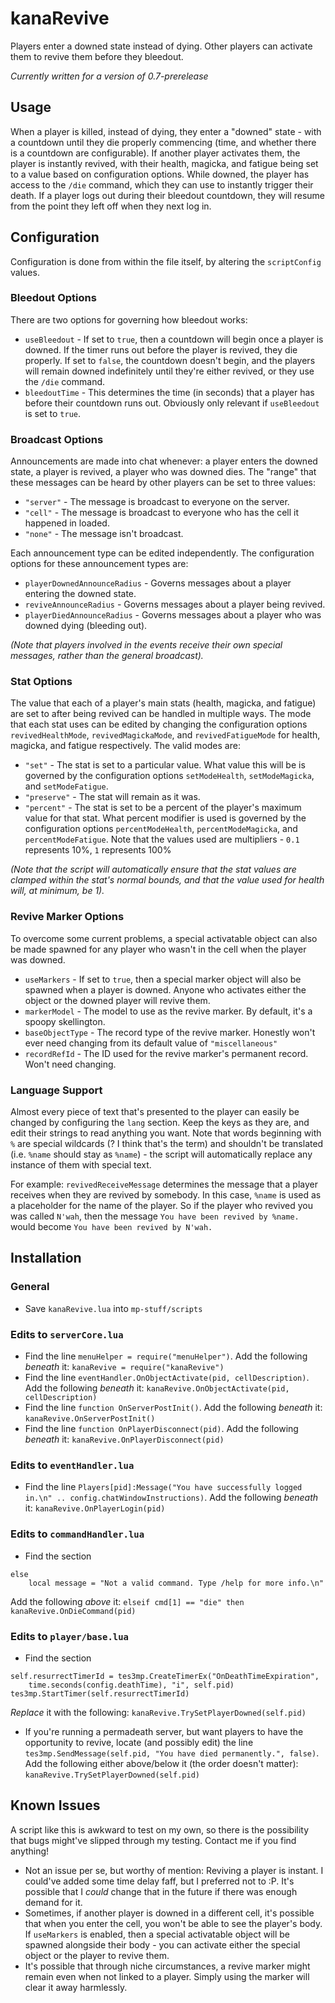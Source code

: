 # kanaRevive
Players enter a downed state instead of dying. Other players can activate them to revive them before they bleedout.

*Currently written for a version of 0.7-prerelease*

## Usage
When a player is killed, instead of dying, they enter a "downed" state - with a countdown until they die properly commencing (time, and whether there is a countdown are configurable). If another player activates them, the player is instantly revived, with their health, magicka, and fatigue being set to a value based on configuration options. While downed, the player has access to the `/die` command, which they can use to instantly trigger their death. If a player logs out during their bleedout countdown, they will resume from the point they left off when they next log in.

## Configuration
Configuration is done from within the file itself, by altering the `scriptConfig` values.
### Bleedout Options
There are two options for governing how bleedout works:
- `useBleedout` - If set to `true`, then a countdown will begin once a player is downed. If the timer runs out before the player is revived, they die properly. If set to `false`, the countdown doesn't begin, and the players will remain downed indefinitely until they're either revived, or they use the `/die` command.
- `bleedoutTime` - This determines the time (in seconds) that a player has before their countdown runs out. Obviously only relevant if `useBleedout` is set to `true`.
### Broadcast Options
Announcements are made into chat whenever: a player enters the downed state, a player is revived, a player who was downed dies. The "range" that these messages can be heard by other players can be set to three values:
- `"server"` - The message is broadcast to everyone on the server.
- `"cell"` - The message is broadcast to everyone who has the cell it happened in loaded.
- `"none"` - The message isn't broadcast.

Each announcement type can be edited independently. The configuration options for these announcement types are:
- `playerDownedAnnounceRadius` - Governs messages about a player entering the downed state.
- `reviveAnnounceRadius` - Governs messages about a player being revived.
- `playerDiedAnnounceRadius` - Governs messages about a player who was downed dying (bleeding out).

*(Note that players involved in the events receive their own special messages, rather than the general broadcast).*
### Stat Options
The value that each of a player's main stats (health, magicka, and fatigue) are set to after being revived can be handled in multiple ways. The mode that each stat uses can be edited by changing the configuration options `revivedHealthMode`, `revivedMagickaMode`, and `revivedFatigueMode` for health, magicka, and fatigue respectively. The valid modes are:
- `"set"` - The stat is set to a particular value. What value this will be is governed by the configuration options `setModeHealth`, `setModeMagicka`, and `setModeFatigue`.
- `"preserve"` - The stat will remain as it was.
- `"percent"` - The stat is set to be a percent of the player's maximum value for that stat. What percent modifier is used is governed by the configuration options `percentModeHealth`, `percentModeMagicka`, and `percentModeFatigue`. Note that the values used are multipliers - `0.1` represents 10%, `1` represents 100%

*(Note that the script will automatically ensure that the stat values are clamped within the stat's normal bounds, and that the value used for health will, at minimum, be 1).*
### Revive Marker Options
To overcome some current problems, a special activatable object can also be made spawned for any player who wasn't in the cell when the player was downed.
- `useMarkers` - If set to `true`, then a special marker object will also be spawned when a player is downed. Anyone who activates either the object or the downed player will revive them.
- `markerModel` - The model to use as the revive marker. By default, it's a spoopy skellington.
- `baseObjectType` - The record type of the revive marker. Honestly won't ever need changing from its default value of `"miscellaneous"`
- `recordRefId` - The ID used for the revive marker's permanent record. Won't need changing.

### Language Support
Almost every piece of text that's presented to the player can easily be changed by configuring the `lang` section. Keep the keys as they are, and edit their strings to read anything you want. Note that words beginning with `%` are special wildcards (? I think that's the term) and shouldn't be translated (i.e. `%name` should stay as `%name`) - the script will automatically replace any instance of them with special text.

For example: `revivedReceiveMessage` determines the message that a player receives when they are revived by somebody. In this case, `%name` is used as a placeholder for the name of the player. So if the player who revived you was called `N'wah`, then the message `You have been revived by %name.` would become `You have been revived by N'wah.`

## Installation
### General
- Save `kanaRevive.lua` into `mp-stuff/scripts`
### Edits to `serverCore.lua`
- Find the line `menuHelper = require("menuHelper")`. Add the following *beneath* it: ```kanaRevive = require("kanaRevive")```
- Find the line `eventHandler.OnObjectActivate(pid, cellDescription)`. Add the following *beneath* it: ```kanaRevive.OnObjectActivate(pid, cellDescription)```
- Find the line `function OnServerPostInit()`. Add the following *beneath* it: ```kanaRevive.OnServerPostInit()```
- Find the line `function OnPlayerDisconnect(pid)`. Add the following *beneath* it: ```kanaRevive.OnPlayerDisconnect(pid)```
### Edits to `eventHandler.lua`
- Find the line `Players[pid]:Message("You have successfully logged in.\n" .. config.chatWindowInstructions)`. Add the following *beneath* it: ```kanaRevive.OnPlayerLogin(pid)```
### Edits to `commandHandler.lua`
- Find the section
```
else
	local message = "Not a valid command. Type /help for more info.\n"
```
Add the following *above* it: `elseif cmd[1] == "die" then kanaRevive.OnDieCommand(pid)`
### Edits to `player/base.lua`
- Find the section
```
self.resurrectTimerId = tes3mp.CreateTimerEx("OnDeathTimeExpiration",
	time.seconds(config.deathTime), "i", self.pid)
tes3mp.StartTimer(self.resurrectTimerId)
```
*Replace* it with the following: `kanaRevive.TrySetPlayerDowned(self.pid)`
- If you're running a permadeath server, but want players to have the opportunity to revive, locate (and possibly edit) the line `tes3mp.SendMessage(self.pid, "You have died permanently.", false)`. Add the following either above/below it (the order doesn't matter): `kanaRevive.TrySetPlayerDowned(self.pid)`

## Known Issues
A script like this is awkward to test on my own, so there is the possibility that bugs might've slipped through my testing. Contact me if you find anything!
- Not an issue per se, but worthy of mention: Reviving a player is instant. I could've added some time delay faff, but I preferred not to :P. It's possible that I *could* change that in the future if there was enough demand for it.
- Sometimes, if another player is downed in a different cell, it's possible that when you enter the cell, you won't be able to see the player's body. If `useMarkers` is enabled, then a special activatable object will be spawned alongside their body - you can activate either the special object or the player to revive them.
- It's possible that through niche circumstances, a revive marker might remain even when not linked to a player. Simply using the marker will clear it away harmlessly.
